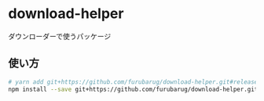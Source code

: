 # download-helper

ダウンローダーで使うパッケージ

## 使い方

```bash
# yarn add git+https://github.com/furubarug/download-helper.git#release/2.0.1
npm install --save git+https://github.com/furubarug/download-helper.git#release/2.0.1
```
